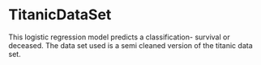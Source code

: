 # TitanicDataSet
This logistic regression model predicts a classification- survival or deceased. The data set used is a semi cleaned version of the titanic data set. 

